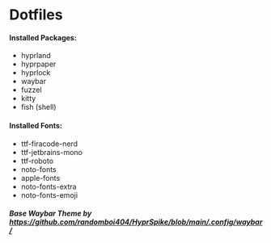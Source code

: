 # Dotfiles

#### Installed Packages:
- hyprland
- hyprpaper
- hyprlock
- waybar
- fuzzel
- kitty
- fish (shell)
#### Installed Fonts:
- ttf-firacode-nerd
- ttf-jetbrains-mono
- ttf-roboto
- noto-fonts
- apple-fonts
- noto-fonts-extra
- noto-fonts-emoji

##### Base Waybar Theme by https://github.com/randomboi404/HyprSpike/blob/main/.config/waybar/
